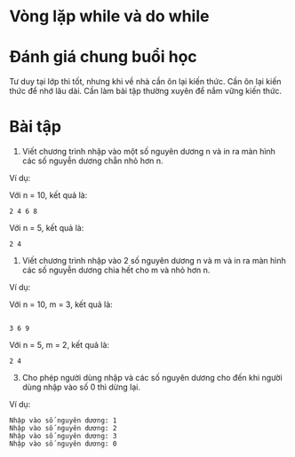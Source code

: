# Vòng lặp while và do while

# Đánh giá chung buổi học

Tư duy tại lớp thì tốt, nhưng khi về nhà cần ôn lại kiến thức. Cần ôn lại kiến thức để nhớ lâu dài. Cần làm bài tập thường xuyên để nắm vững kiến thức.

# Bài tập

1. Viết chương trình nhập vào một số nguyên dương n và in ra màn hình các số nguyễn dương chẵn nhỏ hơn n.

Ví dụ:

Với n = 10, kết quả là:

```
2 4 6 8
```

Với n = 5, kết quả là:

```
2 4
```

1. Viết chương trình nhập vào 2 số nguyên dương n và m và in ra màn hình các số nguyễn dương chia hết cho m và nhỏ hơn n.

Ví dụ:

Với n = 10, m = 3, kết quả là:

```

3 6 9
```

Với n = 5, m = 2, kết quả là:

```
2 4
```

3. Cho phép người dùng nhập và các số nguyên dương cho đến khi người dùng nhập vào số 0 thì dừng lại.

Ví dụ:

```
Nhập vào số nguyên dương: 1
Nhập vào số nguyên dương: 2
Nhập vào số nguyên dương: 3
Nhập vào số nguyên dương: 0
```
